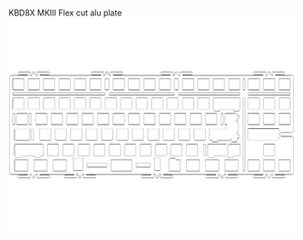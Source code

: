 <br/>KBD8X MKIII Flex cut alu plate<br/>![image](KBD8X%20MKIII%20Flex%20cut%20alu%20plate.png)<br/>
